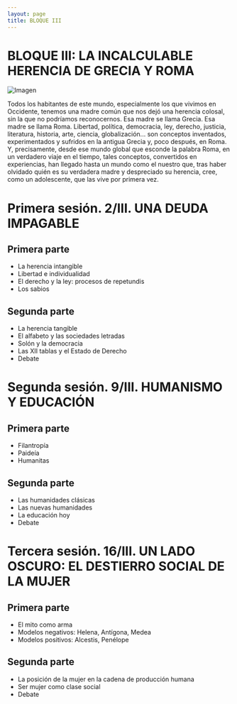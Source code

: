 ```yaml
---
layout: page
title: BLOQUE III
---
```


BLOQUE III: LA INCALCULABLE HERENCIA DE GRECIA Y ROMA
=====================================================

![Imagen](/fragilidad-memoria/assets/images/B-III.jpg "Titulo")

Todos los habitantes de este mundo, especialmente los que vivimos en Occidente, tenemos una madre común que nos dejó una herencia colosal, sin la que no podríamos reconocernos. Esa madre se llama Grecia. Esa madre se llama Roma. Libertad, política, democracia, ley, derecho, justicia, literatura, historia, arte, ciencia, globalización... son conceptos inventados, experimentados y sufridos en la antigua Grecia y, poco después, en Roma. Y, precisamente, desde ese mundo global que esconde la palabra Roma, en un verdadero viaje en el tiempo, tales conceptos, convertidos en experiencias, han llegado hasta un mundo como el nuestro que, tras haber olvidado quién es su verdadera madre y despreciado su herencia, cree, como un adolescente, que las vive por primera vez.




# Primera sesión. 2/III. UNA DEUDA IMPAGABLE

## Primera parte
* La herencia intangible
* Libertad e individualidad
* El derecho y la ley: procesos de repetundis
* Los sabios

## Segunda parte
* La herencia tangible
* El alfabeto y las sociedades letradas
* Solón y la democracia
* Las XII tablas y el Estado de Derecho
* Debate

# Segunda sesión. 9/III. HUMANISMO Y EDUCACIÓN
## Primera parte
* Filantropía
* Paideía
* Humanitas

## Segunda parte
* Las humanidades clásicas
* Las nuevas humanidades
* La educación hoy
* Debate

# Tercera sesión. 16/III. UN LADO OSCURO: EL DESTIERRO SOCIAL DE LA MUJER

## Primera parte
* El mito como arma
* Modelos negativos: Helena, Antígona, Medea
* Modelos positivos: Alcestis, Penélope

## Segunda parte
* La posición de la mujer en la cadena de producción humana
* Ser mujer como clase social
* Debate
